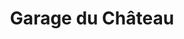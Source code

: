 ---
title: "Garage du Château"
url: /saint-yorre/garage-du-chateau/
shop: réparation de voitures
---